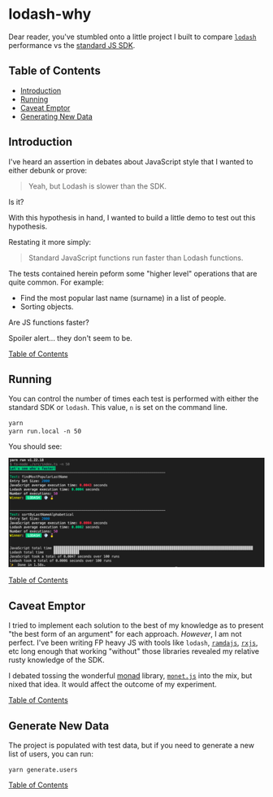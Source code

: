 # lodash-why

Dear reader, you've stumbled onto a little project I built to compare [`lodash`](https://lodash.com/) performance vs the [standard JS SDK](https://developer.mozilla.org/en-US/docs/Web/JavaScript).


## Table of Contents
* [Introduction](#introduction)
* [Running](#running)
* [Caveat Emptor](#caveat-emptor)
* [Generating New Data](#generate-new-data)
## Introduction

I've heard an assertion in debates about JavaScript style that I wanted to either debunk or prove:

> Yeah, but Lodash is slower than the SDK.

Is it?

With this hypothesis in hand, I wanted to build a little demo to test out this hypothesis.

Restating it more simply:

> Standard JavaScript functions run faster than Lodash functions.

The tests contained herein peform some "higher level" operations that are quite common.  For example:

* Find the most popular last name (surname) in a list of people.
* Sorting objects.

Are JS functions faster?

Spoiler alert... they don't seem to be.


[Table of Contents](#table-of-contents)

## Running

You can control the number of times each test is performed with either the standard SDK or `lodash`.  This value, `n` is set on the command line.

```shell
yarn
yarn run.local -n 50
```

You should see:

![Output](/images/example_run.png)


[Table of Contents](#table-of-contents)

## Caveat Emptor

I tried to implement each solution to the best of my knowledge as to present "the best form of an argument" for each approach.  _However_, I am not perfect.  I've been writing FP heavy JS with tools like `lodash`, [`ramdajs`](https://ramdajs.com/), [`rxjs`](https://rxjs.dev/), etc long enough that working "without" those libraries revealed my relative rusty knowledge of the SDK.  

I debated tossing the wonderful [monad](https://en.wikipedia.org/wiki/Monad_(functional_programming)) library, [`monet.js`](https://monet.github.io/monet.js/) into the mix, but nixed that idea.  It would affect the outcome of my experiment.


[Table of Contents](#table-of-contents)

## Generate New Data
The project is populated with test data, but if you need to generate a new list of users, you can run:

```shell
yarn generate.users
```


[Table of Contents](#table-of-contents)